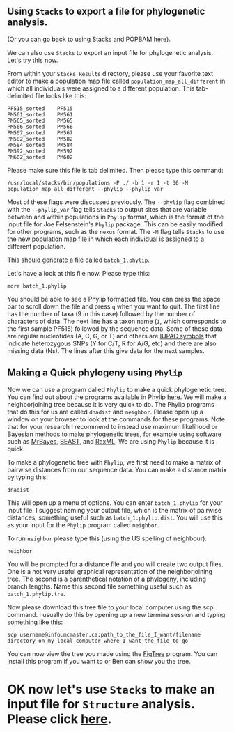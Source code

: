 ## Using `Stacks` to export a file for phylogenetic analysis.

(Or you can go back to using Stacks and POPBAM [here](https://github.com/evansbenj/BIO720/blob/master/5_more_on_Stacks.md)).

We can also use `Stacks` to export an input file for phylogenetic analysis.  Let's try this now.

From within your `Stacks_Results` directory, please use your favorite text editor to make a population map file called `population_map_all_different` in which all individuals were assigned to a different population.  This tab-delimited file looks like this:

```
PF515_sorted    PF515
PM561_sorted    PM561
PM565_sorted    PM565
PM566_sorted    PM566
PM567_sorted    PM567
PM582_sorted    PM582
PM584_sorted    PM584
PM592_sorted    PM592
PM602_sorted    PM602
```

Please make sure this file is tab delimited.  Then please type this command:

`/usr/local/stacks/bin/populations -P ./ -b 1 -r 1 -t 36 -M population_map_all_different --phylip --phylip_var`

Most of these flags were discussed previously. The `--phylip` flag combined with the `--phylip_var` flag tells `Stacks` to output sites that are variable between and within populations in `Phylip` format, which is the format of the input file for Joe Felsenstein's `Phylip` package. This can be easily modified for other programs, such as the `nexus` format. The `-M` flag tells `Stacks` to use the new population map file in which each individual is assigned to a different population.

This should generate a file called `batch_1.phylip`.  

Let's have a look at this file now.  Please type this:

`more batch_1.phylip`

You should be able to see a Phylip formatted file. You can press the space bar to scroll down the file and press `q` when you want to quit.  The first line has the number of taxa (9 in this case) followed by the number of characters of data.  The next line has a taxon name (`1`, which corresponds to the first sample PF515) followed by the sequence data.  Some of these data are regular nucleotides (A, C, G, or T) and others are [IUPAC symbols](http://www.bioinformatics.org/sms/iupac.html) that indicate heterozygous SNPs (Y for C/T, R for A/G, etc) and there are also missing data (Ns).  The lines after this give data for the next samples.

## Making a Quick phylogeny using `Phylip`

Now we can use a program called `Phylip` to make a quick phylogenetic tree.  You can find out about the programs available in Phylip [here](http://evolution.genetics.washington.edu/phylip/phylip.html). We will make a neighborjoining tree because it is very quick to do. The Phylip programs that do this for us are called `dnadist` and `neighbor`.  Please open up a window on your browser to look at the commands for these programs.  Note that for your research I recommend to instead use maximum likelihood or Bayesian methods to make phylogenetic trees, for example using software such as [MrBayes](http://mrbayes.sourceforge.net/), [BEAST](http://beast.bio.ed.ac.uk/), and [RaxML](http://sco.h-its.org/exelixis/web/software/raxml/index.html).  We are using `Phylip` because it is quick.

To make a phylogenetic tree with `Phylip`, we first need to make a matrix of pairwise distances from our sequence data.  You can make a distance matrix by typing this:

`dnadist`

This will open up a menu of options.  You can enter `batch_1.phylip` for your input file.  I suggest naming your output file, which is the matrix of pairwise distances, something useful such as `batch_1.phylip.dist`.  You will use this as your input for the `Phylip` program called `neighbor`.

To run `neighbor` please type this (using the US spelling of neighbour):

`neighbor`

You will be prompted for a distance file and you will create two output files.  One is a not very useful graphical representation of the neighborjoining tree.  The second is a parenthetical notation of a phylogeny, including branch lengths.  Name this second file something useful such as `batch_1.phylip.tre`.

Now please download this tree file to your local computer using the scp command. I usually do this by opening up a new termina session and typing something like this:

`scp username@info.mcmaster.ca:path_to_the_file_I_want/filename directory_on_my_local_computer_where_I_want_the_file_to_go`

You can now view the tree you made using the [FigTree](http://tree.bio.ed.ac.uk/software/figtree/) program. You can install this program if you want to or Ben can show you the tree.

# OK now let's use `Stacks` to make an input file for `Structure` analysis.  Please click [here](https://github.com/evansbenj/BIO720/blob/master/7_Stacks_and_Structure.md).

